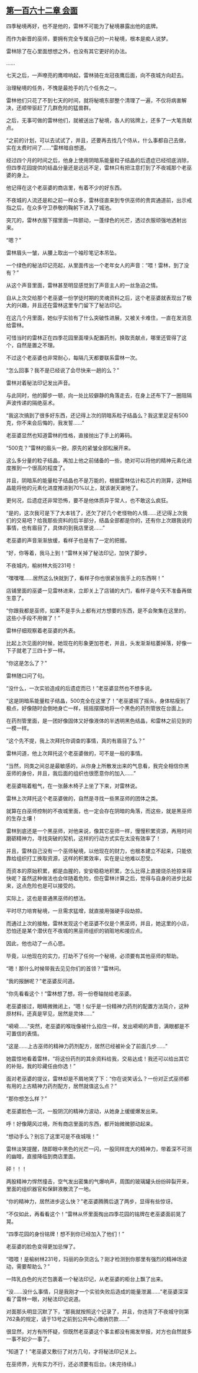 ## [第一百六十二章 会面](https://www.xxbiquge.com/11_11222/8781358.html)


  四季秘境再好，也不是他的，雷林不可能为了秘境暴露出他的底牌。

  而作为新晋的巫师，要拥有完全专属自己的一片秘境，根本是痴人说梦。

  雷林除了在心里面想想之外，也没有其它更好的办法。

  ……

  七天之后，一声嘹亮的鹰啼响起，雷林骑在龙冠夜鹰后面，向不夜城方向赶去。

  治理秘境的任务，不愧是最抢手的几个任务之一。

  雷林他们只花了不到七天的时间，就将秘境东部整个清理了一遍，不仅将病害解决，还顺带驱赶了几群危险的猛兽群。

  之后，无事可做的雷林他们，就被送出了秘境，各人的铭牌上，还多了一大笔贡献点。

  “之前的计划，可以去试试了，并且，还要再去找几个侍从，什么事都自己去做，实在太费时间了……”雷林暗自想道。

  经过四个月的时间之后，他身上使用阴暗系能量粒子结晶的后遗症已经彻底消除，但四季花园提供的结晶分量还是远远不足，雷林只有把注意打到了不夜城那个老巫婆的身上。

  他记得在这个老巫婆的商店里，有着不少的好东西。

  不夜城的人流还是和之前一样众多，雷林径直来到专供巫师的贵宾通道前，出示戒指之后，在众多守卫恭敬的鞠躬下进入了城池。

  突兀的，雷林衣服下摆里面一阵颤动，一蓬绿色的光芒，透过衣服顽强地透射出来。

  “嗯？”

  雷林眉头一皱，从腰上取出一个袖珍笔记本吊坠。

  一个绿色的秘法印记亮起，从里面传出一个老年女人的声音：“喂！雷林，到了没有？”

  从这个声音里面，雷林甚至明显感觉到了声音主人的一丝急迫之情。

  自从上次交给那个老巫婆一份学徒时期的灵魂资料之后，这个老巫婆就表现出了极大的兴趣，并且还在雷林这里专门留下了秘法印记。

  在这几个月里面，她似乎实验有了什么突破性进展，又被关卡难住，一直在发消息给雷林。

  可惜当时的雷林正在四季花园里面埋头配置药剂，换取贡献点，哪里还管得了这个，自然是置之不理。

  不过这个老巫婆也非常耐心，每隔几天都要联系雷林一次。

  “怎么回事？我不是已经说了会尽快来一趟的么？”

  雷林对着秘法印记发出声音。

  与此同时，他的脚步一顿，向一处比较僻静的角落走去，在身上还布下了一圈阻隔声波传递的隔绝巫术。

  “我这次搞到了很多好东西，还记得上次的阴暗系粒子结晶么？我这里足足有500克，你不来会后悔的，我发誓……”

  老巫婆显然也知道雷林的性格，直接抛出了手上的筹码。

  “500克？”雷林的眉头一掀，原先的紧皱全部松展开来。

  这么多分量的粒子结晶，再加上他之前储备的一些，绝对可以将他的精神元素化进度推到一个很高的程度了。

  并且，阴暗系的能量粒子结晶也不是万能的，根据雷林估计和芯片的测算，这种结晶能将他的元素化进度推进到70%以上，就该谢天谢地了。

  更何况，后遗症还非常恐怖，要不是他体质异于常人，也不敢这么疯狂。

  “是的，这次我可是下了大本钱了，还欠了好几个老怪物的人情……还记得上次我们的交易吧？给我那些资料的后半部分，结晶全部都是你的，还有你上次跟我说的事情，也有眉目了，具体的到我店里说……”

  老巫婆的声音渐渐放缓，看样子也是有了一定的把握。

  “好，你等着，我马上到！”雷林关掉了秘法印记，加快了脚步。

  不夜城内，榆树林大街231号！

  “嘿嘿嘿……居然这么快就到了，看样子你也很紧张我手上的东西啊！”

  店铺里面的巫婆一见雷林进来，立即关上了店铺的大门，看样子是今天不准备再做生意了。

  “你跟我都是巫师，如果不是手头上都有对方想要的东西，是不会聚集在这里的，这些小手段不用做了！”

  雷林仔细观察着老巫婆的外表。

  比起上次见面的时候，她现在的形象更加苍老，并且，头发渐渐枯萎掉落，好像一下子就老了三四十岁一样。

  “你这是怎么了？”

  雷林随口问了句。

  “没什么，一次实验造成的后遗症而已！”老巫婆显然也不想多说。

  “这是阴暗系能量粒子结晶，500克全在这里了！”老巫婆摇了摇头，身体枯瘦到了极点，好像随时会倒地身亡一样，摇摇摆摆地将一个黑色的药剂管放在台面上。

  在药剂管里面，是一团好像固体又好像液体的半透明黑色结晶，和雷林之前见到的一模一样。

  “这个先不提，我上次拜托你调查的事情，真的有眉目了么？”

  雷林问道，他上次拜托这个老巫婆做的，可不是一般的事情。

  “当然，同类之间总是最敏感的，从你身上所散发出来的气息看，我完全相信你黑巫师的身份，并且，我后面的组织也很愿意你的加入……”

  老巫婆喘着粗气，在一张藤木椅子上坐了下来，对雷林说。

  雷林上次拜托这个老巫婆做的，自然是寻找一些黑巫师的团体之类。

  就算在白巫师控制的不夜城里面，也一定会存在阴暗的角落，而这些，就是黑巫师的生存土壤！

  雷林到底还是一个黑巫师，对他来说，像其它巫师一样，慢慢积累资源，再用时间磨砺精神力，寻找突破的契机，这样的行动方式实在太没有效率了！

  并且，雷林自己没有一个巫师秘境，以他现在的财力，也根本建立不起来，只能依靠给组织打工换取资源，这样的积累效率，实在是让他难以忍受。

  而资本的原始积累，都是血腥的，安安稳稳地积累，怎么比得上直接烧杀抢掠来得快呢？虽然这种做法也会伴随着危险，但在雷林计算之后，觉得与自身的进步比起来，这点危险也是可以接受的。

  实际上，这也是普通黑巫师的想法。

  平时尽力培育秘境，一旦需求猛增，就直接用强硬手段劫掠。

  而通过上次的接触，雷林发现这个老巫婆不仅是个黑巫师，并且，她这里的小店，恐怕还是某个潜伏在不夜城的黑巫师组织的销赃地和接应点。

  因此，他也动了一点心思。

  毕竟，以他现在的实力，打劫不了任何一个秘境，必须要有其他巫师的帮助。

  “嗯！那什么时候带我去见见你们的首领？”雷林问。

  “我的报酬呢？”老巫婆反问道。

  “你先看看这个！”雷林想了想，将一份卷轴抛给老巫婆。

  老巫婆接过，眼睛微微闭上，“嗯！似乎是一份精神力药剂的配置方法简介，这种原材料，还真是罕见，居然是灵体……”

  “嗬嗬……”突然，老巫婆的喉咙像被什么掐住一样，发出嗬嗬的声音，满眼都是不可置信的表情。

  “这是……上古巫师的精神力药剂配方，居然已经被补全了前面几步……”

  她震惊地看着雷林，“将这份药剂的其余资料给我，交易达成！我还可以给出其它的补贴，我的珍藏任由你选！”

  面对老巫婆的提议，雷林却是不屑地笑了下：“你在说笑话么？一份对正式巫师都有用的上古精神力药剂配方，居然就值这么点？”

  “那你想怎么样？”

  老巫婆脸色一沉，一股阴沉的精神力波动，从她身上缓缓爆发出来。

  呼！好像飓风过境，所有商店里面的东西，都开始微微颤动起来。

  “想动手么？别忘了这里可是不夜城哦！”

  雷林淡笑提醒，随即眼中黑色的光芒一闪，一股同样庞大的精神力，带着深不可测的幽暗，直接降临到商店里面。

  砰！！！

  两股精神力悍然撞击，空气发出密集的气爆响声，周围的玻璃罐头纷纷碎裂开来，里面的组织器官和保鲜液散流了一地。

  “你的精神力，居然进步这么快？”老巫婆腾腾后退了两步，显得有些惊讶。

  “不仅如此，再看看这个！”雷林从怀里面掏出四季花园的铭牌在老巫婆面前晃了晃。

  “四季花园的身份铭牌！想不到你已经加入了他们！”

  老巫婆的脸色变得更加忌惮了。

  “喂喂！是榆树林231号，玛丽的杂货店么？刚才检测到你那里有强烈的精神场波动，需要帮助么？”

  一阵乳白色的光芒包裹着一个秘法印记，从老巫婆的柜台上飘了出来。

  “没……没什么事情，只是我刚才一个实验失败后造成的能量泄漏……”老巫婆深深看了雷林一眼，对秘法印记说道。

  对面那头明显沉默了下，“那我就按照这个记录了，并且，你违背了不夜城守则第762条的规定，请于13号之前到公共中心缴纳罚款……”

  很显然，对方有所怀疑，但既然老巫婆这个事主都没有揭发举报，对方也自然就多一事不如少一事了。

  “知道了！”老巫婆又敷衍了对方几句，才将秘法印记关上。

  在巫师界，光有实力不行，还必须要有后台。(未完待续。)
